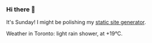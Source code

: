 ### Hi there :wave:

It's Sunday! I might be polishing my [static site generator](https://github.com/bewuethr/pandoc-bash-blog).

Weather in Toronto: light rain shower, at +19°C.
